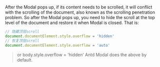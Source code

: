 After the Modal pops up, if its content needs to be scrolled, it will conflict with the scrolling of the document, also known as the scrolling penetration problem. So after the Modal pops up, you need to hide the scroll at the top level of the document and restore it when Modal is closed. That is:
```js
// 隐藏顶层scroll
document.documentElement.style.overflow = 'hidden'
// 恢复顶层scroll
document.documentElement.style.overflow = 'auto'
```
> or body.style.overflow = 'hidden'
Antd Modal does the above by default.